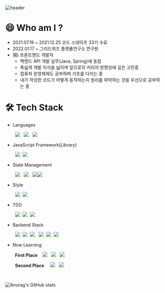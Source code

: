 
![header](https://capsule-render.vercel.app/api?type=slice&color=7dcbf8&height=200&fontColor=313131&section=header&text=Je-developer&animation=fadeIn)

# 😄 Who am I ? 
- 2021.07.19 ~ 2021.12.25 코드 스테이츠 33기 수료
- 2022.01.17 ~ 그리드위즈 플랫폼연구소 연구원
- 現) 프론트엔드 개발자
    - 백엔드 API 개발 실무(Java, Spring)에 동참
    - 폭넓게 개발 지식을 넓히며 앞으로의 커리어 방향성에 깊은 고민중
    - 컴퓨처 운영체제도 공부하며 기초를 다지는 중
    - 내가 작성한 코드가 어떻게 동작하는지 원리를 파악하는 것을 우선으로 공부하는 중    
    
    
# 🛠 Tech Stack

      
- Languages 
    
&nbsp;&nbsp;&nbsp;&nbsp;&nbsp;&nbsp;&nbsp; <img src="https://img.shields.io/badge/javascript-F7DF1E?style=flat-square&logo=javascript&logoColor=black">  &nbsp; <img src="https://img.shields.io/badge/TypeScript-blue?style=flat-square&logo=TypeScript&logoColor=white"/> &nbsp; <img src="https://img.shields.io/badge/Java-ED8B00?style=flat-square&logo=java&logoColor=white">
     
       
- JavaScript Framework(Library)  
    
&nbsp;&nbsp;&nbsp;&nbsp;&nbsp;&nbsp;&nbsp; <img src="https://img.shields.io/badge/React-61DAFB?style=flat-square&logo=react&logoColor=white"/>  &nbsp;<img src="https://img.shields.io/badge/vue.js-4FC08D?style=flat-square&logo=vue.js&logoColor=white" /> 

        
- State Management

&nbsp;&nbsp;&nbsp;&nbsp;&nbsp;&nbsp;&nbsp; <img src="https://img.shields.io/badge/redux-8A2BE2?style=flat-square&logo=redux&logoColor=white"> 
&nbsp; <img src="https://img.shields.io/badge/recoil-3479e5?style=flat-square&logo=recoil&logoColor=white"> 
&nbsp; <img src="https://img.shields.io/badge/pinia (formerly vuex)-ffd75a?style=flat-square&logo=pinia&logoColor=white"><img src="https://img.shields.io/badge/vuex-3eb07b?style=flat-square&logo=vue.js&logoColor=white"> 
    
- Style 
    
&nbsp;&nbsp;&nbsp;&nbsp;&nbsp;&nbsp;&nbsp; <img src="https://img.shields.io/badge/Styled%20Components-DB7093?style=flat-square&logo=styled-components&logoColor=white"/>  &nbsp;<img src="https://img.shields.io/badge/sass-cf649a?style=flat-square&logo=sass&logoColor=white" />

- TDD
    
&nbsp;&nbsp;&nbsp;&nbsp;&nbsp;&nbsp;&nbsp; <img src="https://img.shields.io/badge/jest-9a405a?style=flat-square&logo=jest&logoColor=white"> &nbsp;<img src="https://img.shields.io/badge/vitest-6f9e34?style=flat-square&logo=vitest&logoColor=white"> &nbsp;<img src="https://img.shields.io/badge/JUnit-6DB33F?style=flat-square&logo=junit&logoColor=white">
  

- Backend Stack
    
&nbsp;&nbsp;&nbsp;&nbsp;&nbsp;&nbsp;&nbsp; <img src="https://img.shields.io/badge/Node.js-43853D?style=flat-square&logo=node.js&logoColor=white">  &nbsp;<img src="https://img.shields.io/badge/express-555555?style=flat-square&logo=express&logoColor=white">  &nbsp;<img src="https://img.shields.io/badge/Sequelize-52B0E7?style=flat-square&logo=Sequelize&logoColor=white"> &nbsp; <img src="https://img.shields.io/badge/Spring Boot-6DB33F?style=flat-square&logo=spring&logoColor=white"> &nbsp;<img src="https://img.shields.io/badge/mysql-4479A1?style=flat-square&logo=mysql&logoColor=white"> &nbsp;<img src="https://img.shields.io/badge/mariadb-4479A1?style=flat-square&logo=mariadb&logoColor=white"> 

    


    
- Now Learning  

&nbsp;&nbsp;&nbsp;&nbsp;&nbsp;&nbsp;&nbsp; **First Place** &nbsp;&nbsp; <img src="https://img.shields.io/badge/mobx-de5e0c?style=flat-square&logo=mobx&logoColor=white"> &nbsp; <img src="https://img.shields.io/badge/Spring Sequrity-6DB33F?style=flat-square&logo=spring&logoColor=white">  &nbsp; <img src="https://img.shields.io/badge/Spring JPA-6DB33F?style=flat-square&logo=spring&logoColor=white">
    
&nbsp;&nbsp;&nbsp;&nbsp;&nbsp;&nbsp;&nbsp; **Second Place** &nbsp; &nbsp; <img src="https://img.shields.io/badge/Python-3776AB?style=flat-square&logo=python&logoColor=white"> &nbsp; <img src="https://img.shields.io/badge/MongoDB-4EA94B?style=flat-square&logo=mongodb&logoColor=white"> 
    
       
<br/>
      
  
![Anurag's GitHub stats](https://github-readme-stats.vercel.app/api?username=Je-chan&show_icons=true&theme=radical)
